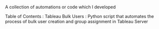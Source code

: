 A collection of automations or code which I developed

Table of Contents :
  Tableau Bulk Users : Python script that automates the process of bulk user creation and group assignment in Tableau Server
